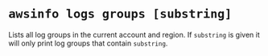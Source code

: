 # `awsinfo logs groups [substring]`

Lists all log groups in the current account and region. If `substring`
is given it will only print log groups that contain `substring`.